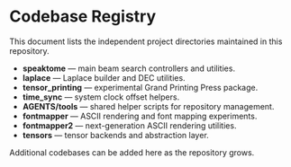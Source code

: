 # Codebase Registry

This document lists the independent project directories maintained in this repository.

- **speaktome** — main beam search controllers and utilities.
- **laplace** — Laplace builder and DEC utilities.
- **tensor_printing** — experimental Grand Printing Press package.
- **time_sync** — system clock offset helpers.
- **AGENTS/tools** — shared helper scripts for repository management.
- **fontmapper** — ASCII rendering and font mapping experiments.
- **fontmapper2** — next-generation ASCII rendering utilities.
- **tensors** — tensor backends and abstraction layer.

Additional codebases can be added here as the repository grows.
